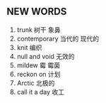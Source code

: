 ## NEW WORDS

1. trunk 树干 象鼻
2. contemporary 当代的 现代的
3. knit 编织
4. null and void 无效的
5. mildew 霉 霉菌
6. reckon on 计划
7. Arctic 北极的
8. call it a day 收工
